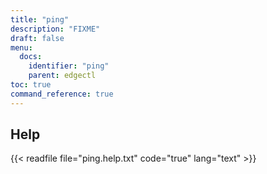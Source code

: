 ```yaml
---
title: "ping"
description: "FIXME"
draft: false
menu:
  docs:
    identifier: "ping"
    parent: edgectl
toc: true
command_reference: true
---
```


## Help

{{< readfile file="ping.help.txt" code="true" lang="text" >}}
